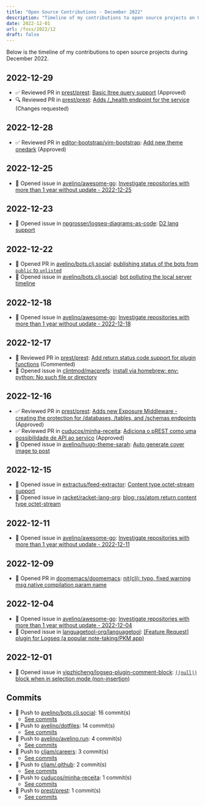 ```yaml
---
title: "Open Source Contributions - December 2022"
description: "Timeline of my contributions to open source projects on GitHub during December 2022."
date: 2022-12-01
url: /foss/2022/12
draft: false
---
```


Below is the timeline of my contributions to open source projects during December 2022.

## 2022-12-29

- ✅ Reviewed PR in [prest/prest](https://github.com/prest/prest): [Basic ltree query support](https://github.com/prest/prest/pull/753#pullrequestreview-1232653548) (Approved)
- 🔍 Reviewed PR in [prest/prest](https://github.com/prest/prest): [Adds /_health endpoint for the service](https://github.com/prest/prest/pull/750#pullrequestreview-1232449211) (Changes requested)

## 2022-12-28

- ✅ Reviewed PR in [editor-bootstrap/vim-bootstrap](https://github.com/editor-bootstrap/vim-bootstrap): [Add new theme onedark](https://github.com/editor-bootstrap/vim-bootstrap/pull/425#pullrequestreview-1231928332) (Approved)

## 2022-12-25

- 🐛 Opened issue in [avelino/awesome-go](https://github.com/avelino/awesome-go): [Investigate repositories with more than 1 year without update - 2022-12-25](https://github.com/avelino/awesome-go/issues/4662)

## 2022-12-23

- 🐛 Opened issue in [npgrosser/logseq-diagrams-as-code](https://github.com/npgrosser/logseq-diagrams-as-code): [D2 lang support](https://github.com/npgrosser/logseq-diagrams-as-code/issues/12)

## 2022-12-22

- 🔀 Opened PR in [avelino/bots.clj.social](https://github.com/avelino/bots.clj.social): [publishing status of the bots from `public` to `unlisted`](https://github.com/avelino/bots.clj.social/pull/15)
- 🐛 Opened issue in [avelino/bots.clj.social](https://github.com/avelino/bots.clj.social): [bot polluting the local server timeline](https://github.com/avelino/bots.clj.social/issues/14)

## 2022-12-18

- 🐛 Opened issue in [avelino/awesome-go](https://github.com/avelino/awesome-go): [Investigate repositories with more than 1 year without update - 2022-12-18](https://github.com/avelino/awesome-go/issues/4650)

## 2022-12-17

- 💬 Reviewed PR in [prest/prest](https://github.com/prest/prest): [Add return status code support for plugin functions](https://github.com/prest/prest/pull/745#pullrequestreview-1221904813) (Commented)
- 🐛 Opened issue in [clintmod/macprefs](https://github.com/clintmod/macprefs): [install via homebrew: env: python: No such file or directory](https://github.com/clintmod/macprefs/issues/20)

## 2022-12-16

- ✅ Reviewed PR in [prest/prest](https://github.com/prest/prest): [Adds new Exposure Middleware - creating the protection for /databases, /tables, and /schemas endpoints](https://github.com/prest/prest/pull/748#pullrequestreview-1220810950) (Approved)
- ✅ Reviewed PR in [cuducos/minha-receita](https://github.com/cuducos/minha-receita): [Adiciona o pREST como uma possibilidade de API ao serviço](https://github.com/cuducos/minha-receita/pull/168#pullrequestreview-1221083611) (Approved)
- 🐛 Opened issue in [avelino/hugo-theme-sarah](https://github.com/avelino/hugo-theme-sarah): [Auto generate cover image to post ](https://github.com/avelino/hugo-theme-sarah/issues/82)

## 2022-12-15

- 🐛 Opened issue in [extractus/feed-extractor](https://github.com/extractus/feed-extractor): [Content type octet-stream support](https://github.com/extractus/feed-extractor/issues/72)
- 🐛 Opened issue in [racket/racket-lang-org](https://github.com/racket/racket-lang-org): [blog: rss/atom return content type octet-stream](https://github.com/racket/racket-lang-org/issues/235)

## 2022-12-11

- 🐛 Opened issue in [avelino/awesome-go](https://github.com/avelino/awesome-go): [Investigate repositories with more than 1 year without update - 2022-12-11](https://github.com/avelino/awesome-go/issues/4638)

## 2022-12-09

- 🔀 Opened PR in [doomemacs/doomemacs](https://github.com/doomemacs/doomemacs): [nit(cli): typo, fixed warning msg native compilation param name](https://github.com/doomemacs/doomemacs/pull/6988)

## 2022-12-04

- 🐛 Opened issue in [avelino/awesome-go](https://github.com/avelino/awesome-go): [Investigate repositories with more than 1 year without update - 2022-12-04](https://github.com/avelino/awesome-go/issues/4632)
- 🐛 Opened issue in [languagetool-org/languagetool](https://github.com/languagetool-org/languagetool): [[Feature Request] plugin for Logseq (a popular note-taking/PKM app)](https://github.com/languagetool-org/languagetool/issues/7521)

## 2022-12-01

- 🐛 Opened issue in [vipzhicheng/logseq-plugin-comment-block](https://github.com/vipzhicheng/logseq-plugin-comment-block): [`((null))` block when in selection mode (non-insertion) ](https://github.com/vipzhicheng/logseq-plugin-comment-block/issues/12)

## Commits

- 🔨 Push to [avelino/bots.clj.social](https://github.com/avelino/bots.clj.social): 16 commit(s)
  - [See commits](https://github.com/avelino/bots.clj.social/commits?author=avelino&since=2022-12-01T00:00:00Z&until=2022-12-31T23:59:59Z)
- 🔨 Push to [avelino/dotfiles](https://github.com/avelino/dotfiles): 14 commit(s)
  - [See commits](https://github.com/avelino/dotfiles/commits?author=avelino&since=2022-12-01T00:00:00Z&until=2022-12-31T23:59:59Z)
- 🔨 Push to [avelino/avelino.run](https://github.com/avelino/avelino.run): 4 commit(s)
  - [See commits](https://github.com/avelino/avelino.run/commits?author=avelino&since=2022-12-01T00:00:00Z&until=2022-12-31T23:59:59Z)
- 🔨 Push to [cljam/careers](https://github.com/cljam/careers): 3 commit(s)
  - [See commits](https://github.com/cljam/careers/commits?author=avelino&since=2022-12-01T00:00:00Z&until=2022-12-31T23:59:59Z)
- 🔨 Push to [cljam/.github](https://github.com/cljam/.github): 2 commit(s)
  - [See commits](https://github.com/cljam/.github/commits?author=avelino&since=2022-12-01T00:00:00Z&until=2022-12-31T23:59:59Z)
- 🔨 Push to [cuducos/minha-receita](https://github.com/cuducos/minha-receita): 1 commit(s)
  - [See commits](https://github.com/cuducos/minha-receita/commits?author=avelino&since=2022-12-01T00:00:00Z&until=2022-12-31T23:59:59Z)
- 🔨 Push to [prest/prest](https://github.com/prest/prest): 1 commit(s)
  - [See commits](https://github.com/prest/prest/commits?author=avelino&since=2022-12-01T00:00:00Z&until=2022-12-31T23:59:59Z)

